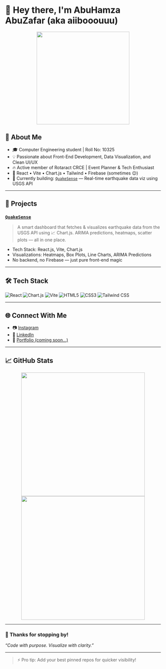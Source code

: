 # 👋 Hey there, I'm AbuHamza AbuZafar (aka aiibooouuu)

<p align="center">
  <img src="https://media.giphy.com/media/ZVik7pBtu9dNS/giphy.gif" width="300" />
</p>

## 🧠 About Me

- 🎓 Computer Engineering student | Roll No: 10325
- 💡 Passionate about Front-End Development, Data Visualization, and Clean UI/UX
- 🔥 Active member of Rotaract CRCE | Event Planner & Tech Enthusiast
- 💬 React • Vite • Chart.js • Tailwind • Firebase (sometimes 😉)
- 🌱 Currently building: [`QuakeSense`](https://github.com/aiibooouuu/QuakeSense2) — Real-time earthquake data viz using USGS API

---

## 🚀 Projects

### [`QuakeSense`](https://github.com/aiibooouuu/QuakeSense2)
> A smart dashboard that fetches & visualizes earthquake data from the USGS API using 📈 Chart.js. ARIMA predictions, heatmaps, scatter plots — all in one place.

- Tech Stack: React.js, Vite, Chart.js
- Visualizations: Heatmaps, Box Plots, Line Charts, ARIMA Predictions
- No backend, no Firebase — just pure front-end magic

---

## 🛠 Tech Stack

![React](https://img.shields.io/badge/-React-61DAFB?logo=react&logoColor=white&style=flat-square)
![Chart.js](https://img.shields.io/badge/-Chart.js-FF6384?logo=chartdotjs&logoColor=white&style=flat-square)
![Vite](https://img.shields.io/badge/-Vite-646CFF?logo=vite&logoColor=white&style=flat-square)
![HTML5](https://img.shields.io/badge/-HTML5-E34F26?logo=html5&logoColor=white&style=flat-square)
![CSS3](https://img.shields.io/badge/-CSS3-1572B6?logo=css3&logoColor=white&style=flat-square)
![Tailwind CSS](https://img.shields.io/badge/-Tailwind-38B2AC?logo=tailwind-css&logoColor=white&style=flat-square)

---

## 🌐 Connect With Me

- 📷 [Instagram](https://instagram.com/yourusername)
- 💼 [LinkedIn](https://linkedin.com/in/yourusername)
- 🧠 [Portfolio (coming soon...)](#)

---

## 📈 GitHub Stats

<p align="center">
  <img src="https://github-readme-stats.vercel.app/api?username=aiibooouuu&show_icons=true&theme=tokyonight" width="400" />
  <img src="https://github-readme-streak-stats.herokuapp.com/?user=aiibooouuu&theme=tokyonight" width="400" />
</p>

---

### 🤝 Thanks for stopping by!
_“Code with purpose. Visualize with clarity.”_

---

> ⚡ Pro tip: Add your best pinned repos for quicker visibility!
